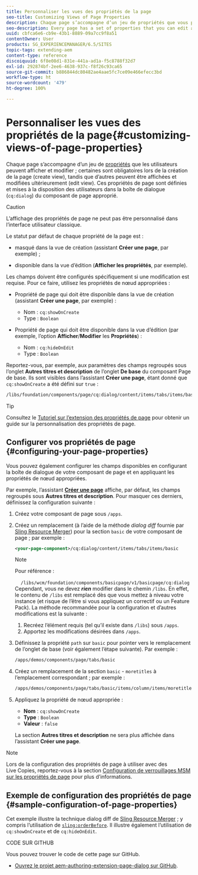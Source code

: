 ```yaml
---
title: Personnaliser les vues des propriétés de la page
seo-title: Customizing Views of Page Properties
description: Chaque page s’accompagne d’un jeu de propriétés que vous pouvez modifier suivant vos besoins.
seo-description: Every page has a set of properties that you can edit as required
uuid: cbfca6e6-cb9e-43b1-8889-09a7cc9f8a51
contentOwner: User
products: SG_EXPERIENCEMANAGER/6.5/SITES
topic-tags: extending-aem
content-type: reference
discoiquuid: 6f8e08d1-831e-441a-ad1a-f5c8788f32d7
exl-id: 292874bf-2ee6-4638-937c-f8f26c93ca65
source-git-commit: b886844dc80482ae4aae5fc7ce09e466efecc3bd
workflow-type: ht
source-wordcount: '479'
ht-degree: 100%

---
```


# Personnaliser les vues des propriétés de la page{#customizing-views-of-page-properties}

Chaque page s’accompagne d’un jeu de [propriétés](/help/sites-authoring/editing-page-properties.md) que les utilisateurs peuvent afficher et modifier ; certaines sont obligatoires lors de la création de la page (create view), tandis que d’autres peuvent être affichées et modifiées ultérieurement (edit view). Ces propriétés de page sont définies et mises à la disposition des utilisateurs dans la boîte de dialogue (`cq:dialog`) du composant de page approprié.

>[!CAUTION]
>
>L’affichage des propriétés de page ne peut pas être personnalisé dans l’interface utilisateur classique.

Le statut par défaut de chaque propriété de la page est :

* masqué dans la vue de création (assistant **Créer une page**, par exemple) ;

* disponible dans la vue d’édition (**Afficher les propriétés**, par exemple).

Les champs doivent être configurés spécifiquement si une modification est requise. Pour ce faire, utilisez les propriétés de nœud appropriées :

* Propriété de page qui doit être disponible dans la vue de création (assistant **Créer une page**, par exemple) :

   * Nom : `cq:showOnCreate`
   * Type : `Boolean`

* Propriété de page qui doit être disponible dans la vue d’édition (par exemple, l’option **Afficher**/**Modifier** les **Propriétés**) :

   * Nom : `cq:hideOnEdit`
   * Type : `Boolean`

Reportez-vous, par exemple, aux paramètres des champs regroupés sous l’onglet **Autres titres et description** de l’onglet **De base** du composant Page de base. Ils sont visibles dans l’assistant **Créer une page**, étant donné que `cq:showOnCreate` a été défini sur `true` :

```xml
/libs/foundation/components/page/cq:dialog/content/items/tabs/items/basic/items/column/items/moretitles
```

>[!TIP]
>
>Consultez le [Tutoriel sur l’extension des propriétés de page](https://experienceleague.adobe.com/docs/experience-manager-learn/sites/developing/page-properties-technical-video-develop.html?lang=fr) pour obtenir un guide sur la personnalisation des propriétés de page.

## Configurer vos propriétés de page {#configuring-your-page-properties}

Vous pouvez également configurer les champs disponibles en configurant la boîte de dialogue de votre composant de page et en appliquant les propriétés de nœud appropriées.

Par exemple, l’assistant [**Créer une page**](/help/sites-authoring/managing-pages.md#creating-a-new-page) affiche, par défaut, les champs regroupés sous **Autres titres et description**. Pour masquer ces derniers, définissez la configuration suivante :

1. Créez votre composant de page sous `/apps`.
1. Créez un remplacement (à l’aide de la méthode *dialog diff* fournie par [Sling Resource Merger](/help/sites-developing/sling-resource-merger.md)) pour la section `basic` de votre composant de page ; par exemple :

   ```xml
   <your-page-component>/cq:dialog/content/items/tabs/items/basic
   ```

   >[!NOTE]
   >
   >Pour référence :
   >
   >    `/libs/wcm/foundation/components/basicpage/v1/basicpage/cq:dialog`
   Cependant, vous ne devez ***rien*** modifier dans le chemin `/libs`.
   En effet, le contenu de `/libs` est remplacé dès que vous mettez à niveau votre instance (et risque de l’être si vous appliquez un correctif ou un Feature Pack).
   La méthode recommandée pour la configuration et d’autres modifications est la suivante :
   1. Recréez l’élément requis (tel qu’il existe dans `/libs`) sous `/apps`.
   1. Apportez les modifications désirées dans `/apps`.


1. Définissez la propriété `path` sur `basic` pour pointer vers le remplacement de l’onglet de base (voir également l’étape suivante). Par exemple :

   ```xml
   /apps/demos/components/page/tabs/basic
   ```

1. Créez un remplacement de la section `basic` - `moretitles` à l’emplacement correspondant ; par exemple :

   ```xml
   /apps/demos/components/page/tabs/basic/items/column/items/moretitles
   ```

1. Appliquez la propriété de nœud appropriée :

   * **Nom** : `cq:showOnCreate`
   * **Type** : `Boolean`
   * **Valeur** : `false`

   La section **Autres titres et description** ne sera plus affichée dans l’assistant **Créer une page**.

>[!NOTE]
Lors de la configuration des propriétés de page à utiliser avec des Live Copies, reportez-vous à la section [Configuration de verrouillages MSM sur les propriétés de page](/help/sites-developing/extending-msm.md#configuring-msm-locks-on-page-properties-touch-enabled-ui) pour plus d’informations.

## Exemple de configuration des propriétés de page {#sample-configuration-of-page-properties}

Cet exemple illustre la technique dialog diff de [Sling Resource Merger](/help/sites-developing/sling-resource-merger.md) ; y compris l’utilisation de [`sling:orderBefore`](/help/sites-developing/sling-resource-merger.md#properties). Il illustre également l’utilisation de `cq:showOnCreate` et de `cq:hideOnEdit`.

CODE SUR GITHUB

Vous pouvez trouver le code de cette page sur GitHub.

* [Ouvrez le projet aem-authoring-extension-page-dialog sur GitHub](https://github.com/Adobe-Marketing-Cloud/aem-authoring-extension-page-dialog).
